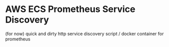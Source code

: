 # AWS ECS Prometheus Service Discovery

(for now) quick and dirty http service discovery script / docker container for prometheus
